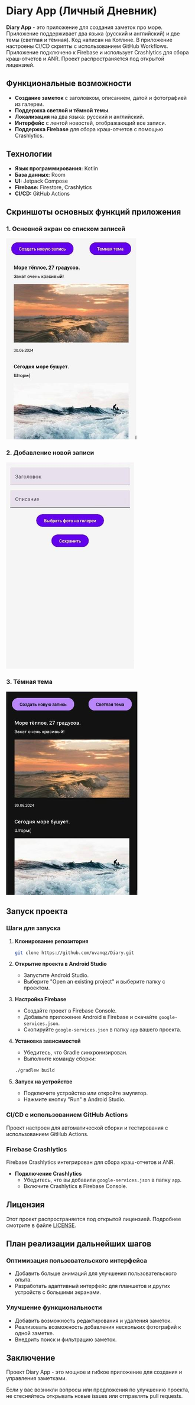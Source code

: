 # Diary App (Личный Дневник)

**Diary App** - это приложение для создания заметок про море. Приложение поддерживает два языка (русский и английский) и две темы (светлая и тёмная). Код написан на Котлине. В приложение настроены CI/CD скрипты с использованием GitHub Workflows. Приложение подключено к Firebase и использует Crashlytics для сбора краш-отчетов и ANR. Проект распространяется под открытой лицензией.

## Функциональные возможности

- **Создание заметок** с заголовком, описанием, датой и фотографией из галереи.
- **Поддержка светлой и тёмной темы**.
- **Локализация** на два языка: русский и английский.
- **Интерфейс** с лентой новостей, отображающий все записи.
- **Поддержка Firebase** для сбора краш-отчетов с помощью Crashlytics.

## Технологии

- **Язык программирования:** Kotlin
- **База данных:** Room
- **UI:** Jetpack Compose
- **Firebase:** Firestore, Crashlytics
- **CI/CD:** GitHub Actions

## Скриншоты основных функций приложения

### 1. Основной экран со списком записей
![Скриншот 1](images/screenshot1.png)

### 2. Добавление новой записи
![Скриншот 2](images/screenshot2.png)

### 3. Тёмная тема
![Скриншот 3](images/screenshot3.png)


## Запуск проекта

### Шаги для запуска

1. **Клонирование репозитория**

    ```bash
    git clone https://github.com/uvanqz/Diary.git
    ```

2. **Открытие проекта в Android Studio**

    - Запустите Android Studio.
    - Выберите "Open an existing project" и выберите папку с проектом.

3. **Настройка Firebase**

    - Создайте проект в Firebase Console.
    - Добавьте приложение Android в Firebase и скачайте `google-services.json`.
    - Скопируйте `google-services.json` в папку `app` вашего проекта.

4. **Установка зависимостей**

    - Убедитесь, что Gradle синхронизирован.
    - Выполните команду сборки:

    ```bash
    ./gradlew build
    ```

5. **Запуск на устройстве**

    - Подключите устройство или откройте эмулятор.
    - Нажмите кнопку "Run" в Android Studio.

### CI/CD с использованием GitHub Actions

Проект настроен для автоматической сборки и тестирования с использованием GitHub Actions.

### Firebase Crashlytics

Firebase Crashlytics интегрирован для сбора краш-отчетов и ANR.

- **Подключение Crashlytics**
    - Убедитесь, что вы добавили `google-services.json` в папку `app`.
    - Включите Crashlytics в Firebase Console.

## Лицензия

Этот проект распространяется под открытой лицензией. Подробнее смотрите в файле [LICENSE](LICENSE).

## План реализации дальнейших шагов

### Оптимизация пользовательского интерфейса

- Добавить больше анимаций для улучшения пользовательского опыта.
- Разработать адаптивный интерфейс для планшетов и других устройств с большими экранами.

### Улучшение функциональности

- Добавить возможность редактирования и удаления заметок.
- Реализовать возможность добавления нескольких фотографий к одной заметке.
- Внедрить поиск и фильтрацию заметок.

## Заключение

Проект Diary App - это мощное и гибкое приложение для создания и управления заметками.

Если у вас возникли вопросы или предложения по улучшению проекта, не стесняйтесь открывать новые issues или отправлять pull requests.
